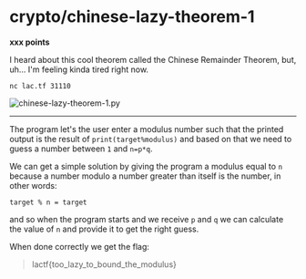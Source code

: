 # crypto/chinese-lazy-theorem-1

**xxx points**

I heard about this cool theorem called the Chinese Remainder Theorem, but, uh... I'm feeling kinda tired right now.

`nc lac.tf 31110`

![chinese-lazy-theorem-1.py]()

___

The program let's the user enter a modulus number such that the printed output is the result of `print(target%modulus)` and based on that we need to guess a number between `1` and `n=p*q`.

We can get a simple solution by giving the program a modulus equal to `n` because a number modulo a number greater than itself is the number, in other words:

`target % n = target`

and so when the program starts and we receive `p` and `q` we can calculate the value of `n` and provide it to get the right guess.

When done correctly we get the flag:

> lactf{too_lazy_to_bound_the_modulus}

